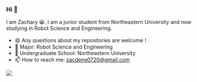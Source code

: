 ### Hi 👋

 I am Zachary 😀. I am a junior student from Northeastern University and now studying in Robot Science and Engineering.
 
- 😄 Any questions about my repositories are welcome！
- 🌱 Major: Robot Science and Engineering
- 🏫 Undergraduate School: Northeastern University
- 📫 How to reach me: zacdeng0720@gmail.com

![](https://i.loli.net/2020/07/14/n6lhLc5WiSRvEgI.gif)

